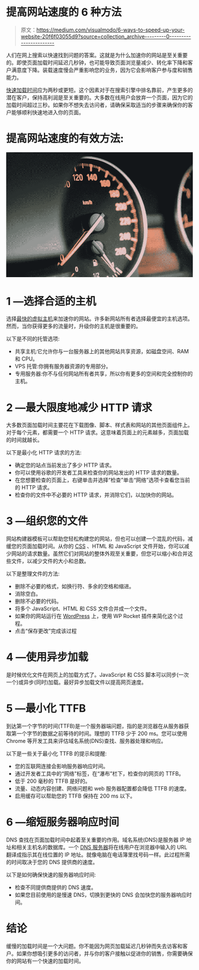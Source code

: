 # 提高网站速度的 6 种方法

> 原文：<https://medium.com/visualmodo/6-ways-to-speed-up-your-website-20f6f03055d9?source=collection_archive---------0----------------------->

人们在网上搜索以快速找到问题的答案。这就是为什么加速你的网站是至关重要的。即使页面加载时间延迟几秒钟，也可能导致页面浏览量减少、转化率下降和客户满意度下降。装载速度慢会严重影响您的业务，因为它会影响客户参与度和销售能力。

[快速加载时间](https://www.whatsthehost.com/7-fastest-web-hosting-companies/)应为两秒或更短。这个因素对于在搜索引擎中排名靠前，产生更多的潜在客户，保持高利润是至关重要的。大多数在线用户会放弃一个页面，因为它的加载时间超过三秒。如果你不想失去访问者，请确保采取适当的步骤来确保你的客户能够顺利快速地进入你的页面。

# 提高网站速度的有效方法:

![](img/3f6ac5a3de75cf0998329d05fa677c22.png)

# 1 —选择合适的主机

选择[最快的虚拟主机](https://www.whatsthehost.com/7-fastest-web-hosting-companies/)来加速你的网站。许多新网站所有者选择最便宜的主机选项。然而，当你获得更多的流量时，升级你的主机是很重要的。

以下是不同的托管选项:

*   共享主机:它允许你与一台服务器上的其他网站共享资源，如磁盘空间、RAM 和 CPU。
*   VPS 托管:你拥有服务器资源的专用部分。
*   专用服务器:你不与任何网站所有者共享，所以你有更多的空间和完全控制你的主机。

# 2 —最大限度地减少 HTTP 请求

大多数页面加载时间主要花在下载图像、脚本、样式表和网站的其他页面组件上。对于每个元素，都需要一个 HTTP 请求。这意味着页面上的元素越多，页面加载的时间就越长。

以下是最小化 HTTP 请求的方法:

*   确定您的站点当前发出了多少 HTTP 请求。
*   你可以使用谷歌的开发者工具来检查你的网站发出的 HTTP 请求的数量。
*   在您想要检查的页面上，右键单击并选择“检查”单击“网络”选项卡查看您当前的 HTTP 请求。
*   检查你的文件中不必要的 HTTP 请求，并消除它们，以加快你的网站。

# 3 —组织您的文件

网站构建器模板可以帮助您轻松构建您的网站，但也可以创建一个混乱的代码，减缓您的页面加载时间。从你的 [CSS](https://awards.visualmodo.com/) 、HTML 和 JavaScript 文件开始，你可以减少网站的请求数量。虽然它们对网站的整体外观至关重要，但您可以缩小和合并这些文件，以减少文件的大小和总数。

以下是整理文件的方法:

*   删除不必要的格式，如换行符、多余的空格和缩进。
*   消除空白。
*   删除不必要的代码。
*   将多个 JavaScript、HTML 和 CSS 文件合并成一个文件。
*   如果你的网站运行在 [WordPress](https://visualmodo.com/theme/minimalist-wordpress-theme/) 上，使用 WP Rocket 插件来简化这个过程。
*   点击“保存更改”完成该过程

# 4 —使用异步加载

是时候优化文件在网页上的加载方式了。JavaScript 和 CSS 脚本可以同步(一次一个)或异步(同时)加载。最好异步加载文件以提高网页速度。

# 5 —最小化 TTFB

到达第一个字节的时间(TTFB)是一个服务器端问题，指的是浏览器在从服务器获取第一个字节的数据之前等待的时间。理想的 TTFB 少于 200 ms。您可以使用 Chrome 等开发工具来评估域名系统(DNS)查找、服务器处理和响应。

以下是一些关于最小化 TTFB 的提示和提醒:

*   您的互联网连接会影响服务器响应时间。
*   通过开发者工具中的“网络”标签，在“瀑布”栏下，检查你的网页的 TTFB。
*   低于 200 毫秒的 TTFB 是好的。
*   流量、动态内容创建、网络问题和 web 服务器配置都会降低 TTFB 的速度。
*   启用缓存可以帮助您的 TTFB 保持在 200 ms 以下。

# 6 —缩短服务器响应时间

DNS 查找在页面加载时间中起着至关重要的作用。域名系统(DNS)是服务器 IP 地址和相关主机名的数据库。一个 [DNS 服务器](https://www.forbes.com/sites/forbestechcouncil/2018/11/05/what-you-need-to-know-about-how-the-internets-dns-security-changed-on-october-11/)将在线用户在浏览器中输入的 URL 翻译成指示其在线位置的 IP 地址。就像电脑在电话簿里找号码一样。此过程所需的时间取决于您的 DNS 提供商的速度。

以下是如何确保快速的服务器响应时间:

*   检查不同提供商提供的 DNS 速度。
*   如果您目前使用的是慢速 DNS，切换到更快的 DNS 会加快您的服务器响应时间。

# 结论

缓慢的加载时间是一个大问题。你不能因为网页加载延迟几秒钟而失去访客和客户。如果你想吸引更多的访问者，并与你的客户接触以促进你的销售，你需要确保你的网站有一个快速的加载时间。